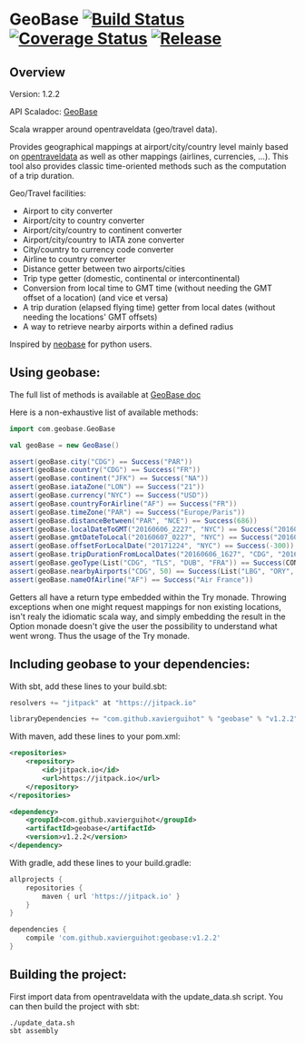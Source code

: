 
# GeoBase [![Build Status](https://travis-ci.org/xavierguihot/geobase.svg?branch=master)](https://travis-ci.org/xavierguihot/geobase) [![Coverage Status](https://coveralls.io/repos/github/xavierguihot/geobase/badge.svg?branch=master)](https://coveralls.io/github/xavierguihot/geobase?branch=master) [![Release](https://jitpack.io/v/xavierguihot/geobase.svg)](https://jitpack.io/#xavierguihot/geobase)


## Overview


Version: 1.2.2

API Scaladoc: [GeoBase](http://xavierguihot.com/geobase/#com.geobase.GeoBase)

Scala wrapper around opentraveldata (geo/travel data).

Provides geographical mappings at airport/city/country level mainly based on
[opentraveldata](https://github.com/opentraveldata/opentraveldata) as well as
other mappings (airlines, currencies, ...). This tool also provides classic
time-oriented methods such as the computation of a trip duration.

Geo/Travel facilities:

* Airport to city converter
* Airport/city to country converter
* Airport/city/country to continent converter
* Airport/city/country to IATA zone converter
* City/country to currency code converter
* Airline to country converter
* Distance getter between two airports/cities
* Trip type getter (domestic, continental or intercontinental)
* Conversion from local time to GMT time (without needing the GMT offset of a location) (and vice et versa)
* A trip duration (elapsed flying time) getter from local dates (without needing the locations' GMT offsets)
* A way to retrieve nearby airports within a defined radius

Inspired by [neobase](https://github.com/alexprengere/neobase) for python users.


## Using geobase:


The full list of methods is available at
[GeoBase doc](http://xavierguihot.com/geobase/#com.geobase.GeoBase)

Here is a non-exhaustive list of available methods:

```scala
import com.geobase.GeoBase

val geoBase = new GeoBase()

assert(geoBase.city("CDG") == Success("PAR"))
assert(geoBase.country("CDG") == Success("FR"))
assert(geoBase.continent("JFK") == Success("NA"))
assert(geoBase.iataZone("LON") == Success("21"))
assert(geoBase.currency("NYC") == Success("USD"))
assert(geoBase.countryForAirline("AF") == Success("FR"))
assert(geoBase.timeZone("PAR") == Success("Europe/Paris"))
assert(geoBase.distanceBetween("PAR", "NCE") == Success(686))
assert(geoBase.localDateToGMT("20160606_2227", "NYC") == Success("20160607_0227"))
assert(geoBase.gmtDateToLocal("20160607_0227", "NYC") == Success("20160606_2227"))
assert(geoBase.offsetForLocalDate("20171224", "NYC") == Success(-300))
assert(geoBase.tripDurationFromLocalDates("20160606_1627", "CDG", "20160606_1757", "JFK") == Success(7.5d))
assert(geoBase.geoType(List("CDG", "TLS", "DUB", "FRA")) == Success(CONTINENTAL))
assert(geoBase.nearbyAirports("CDG", 50) == Success(List("LBG", "ORY", "VIY", "POX")))
assert(geoBase.nameOfAirline("AF") == Success("Air France"))
```

Getters all have a return type embedded within the Try monade. Throwing
exceptions when one might request mappings for non existing locations, isn't
realy the idiomatic scala way, and simply embedding the result in the Option
monade doesn't give the user the possibility to understand what went wrong.
Thus the usage of the Try monade.


## Including geobase to your dependencies:


With sbt, add these lines to your build.sbt:

```scala
resolvers += "jitpack" at "https://jitpack.io"

libraryDependencies += "com.github.xavierguihot" % "geobase" % "v1.2.2"
```

With maven, add these lines to your pom.xml:

```xml
<repositories>
	<repository>
		<id>jitpack.io</id>
		<url>https://jitpack.io</url>
	</repository>
</repositories>

<dependency>
	<groupId>com.github.xavierguihot</groupId>
	<artifactId>geobase</artifactId>
	<version>v1.2.2</version>
</dependency>
```

With gradle, add these lines to your build.gradle:

```groovy
allprojects {
	repositories {
		maven { url 'https://jitpack.io' }
	}
}

dependencies {
	compile 'com.github.xavierguihot:geobase:v1.2.2'
}
```


## Building the project:


First import data from opentraveldata with the update_data.sh script. You can
then build the project with sbt:

	./update_data.sh
	sbt assembly

